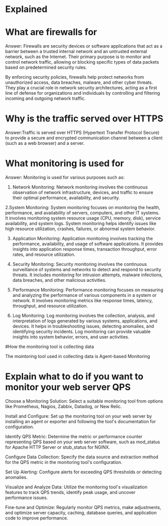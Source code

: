 # Explained

# What are firewalls for
Answer: Firewalls are security devices or software applications that act as a barrier between a trusted internal network and an untrusted external network, such as the Internet. Their primary purpose is to monitor and control network traffic, allowing or blocking specific types of data packets based on predetermined security rules.

By enforcing security policies, firewalls help protect networks from unauthorized access, data breaches, malware, and other cyber threats. They play a crucial role in network security architectures, acting as a first line of defense for organizations and individuals by controlling and filtering incoming and outgoing network traffic.

# Why is the traffic served over HTTPS
Answer:Traffic is served over HTTPS (Hypertext Transfer Protocol Secure) to provide a secure and encrypted communication channel between a client (such as a web browser) and a server. 

# What monitoring is used for
Answer: Monitoring is used for various purposes such as:
1. Network Monitoring: Network monitoring involves the continuous observation of network infrastructure, devices, and traffic to ensure their optimal performance, availability, and security. 

2.System Monitoring: System monitoring focuses on monitoring the health, performance, and availability of servers, computers, and other IT systems. It involves monitoring system resource usage (CPU, memory, disk), service availability, and system logs. System monitoring helps identify issues like high resource utilization, crashes, failures, or abnormal system behavior.

3. Application Monitoring: Application monitoring involves tracking the performance, availability, and usage of software applications. It provides insights into application response times, transaction throughput, error rates, and resource utilization. 

4. Security Monitoring: Security monitoring involves the continuous surveillance of systems and networks to detect and respond to security threats. It includes monitoring for intrusion attempts, malware infections, data breaches, and other malicious activities. 

5. Performance Monitoring: Performance monitoring focuses on measuring and analyzing the performance of various components in a system or network. It involves monitoring metrics like response times, latency, throughput, and resource utilization.

6. Log Monitoring: Log monitoring involves the collection, analysis, and interpretation of logs generated by various systems, applications, and devices. It helps in troubleshooting issues, detecting anomalies, and identifying security incidents. Log monitoring can provide valuable insights into system behavior, errors, and user activities.


#How the monitoring tool is collecting data

The mointoring tool used in collecting data is Agent-based Monitoring

# Explain what to do if you want to monitor your web server QPS

Choose a Monitoring Solution: Select a suitable monitoring tool from options like Prometheus, Nagios, Zabbix, Datadog, or New Relic.

Install and Configure: Set up the monitoring tool on your web server by installing an agent or exporter and following the tool's documentation for configuration.

Identify QPS Metric: Determine the metric or performance counter representing QPS based on your web server software, such as mod_status for Apache HTTP Server or stub_status for NGINX.

Configure Data Collection: Specify the data source and extraction method for the QPS metric in the monitoring tool's configuration.

Set Up Alerting: Configure alerts for exceeding QPS thresholds or detecting anomalies.

Visualize and Analyze Data: Utilize the monitoring tool's visualization features to track QPS trends, identify peak usage, and uncover performance issues.

Fine-tune and Optimize: Regularly monitor QPS metrics, make adjustments, and optimize server capacity, caching, database queries, and application code to improve performance.
